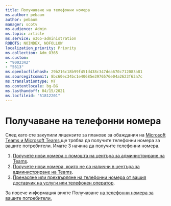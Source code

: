 ```yaml
---
title: Получаване на телефонни номера
ms.author: pebaum
author: pebaum
manager: scotv
ms.audience: Admin
ms.topic: article
ms.service: o365-administration
ROBOTS: NOINDEX, NOFOLLOW
localization_priority: Priority
ms.collection: Adm_O365
ms.custom:
- "9002342"
- "5613"
ms.openlocfilehash: 29b216c18b99f451d438c347dea670c712083a81
ms.sourcegitcommit: 8bc60ec34bc1e40685e3976576e04a2623f63a7c
ms.translationtype: MT
ms.contentlocale: bg-BG
ms.lasthandoff: 04/15/2021
ms.locfileid: "51812201"
---
```

# <a name="get-phone-numbers"></a>Получаване на телефонни номера

След като сте закупили лицензите за планове за обаждания на [Microsoft Teams и Microsoft Teams,](https://docs.microsoft.com/MicrosoftTeams/setting-up-your-phone-system#step-2-buy-and-assign-phone-system-and-calling-plan-licenses)ще трябва да получите телефонни номера за вашите потребители. Имате 3 начина да получите телефонни номера.

1. [Получете нови номера с помощта на центъра за администриране на Teams](https://docs.microsoft.com/MicrosoftTeams/setting-up-your-phone-system#get-new-user-phone-numbers-using-the-teams-admin-center).
2. [Получете нови номера, които не са налични в центъра за администриране на Teams](https://docs.microsoft.com/MicrosoftTeams/setting-up-your-phone-system#get-new-numbers-that-arent-available-in-the-teams-admin-center).
3. [Пренасяне или прехвърляне на телефонни номера от вашия доставчик на услуги или телефонен оператор](https://docs.microsoft.com/MicrosoftTeams/setting-up-your-phone-system#port-or-transfer-phone-numbers-from-your-service-provider-or-phone-carrier).

За повече информация вижте Получаване [на телефонни номера за вашите потребители.](https://docs.microsoft.com/MicrosoftTeams/setting-up-your-phone-system#port-or-transfer-phone-numbers-from-your-service-provider-or-phone-carrier)
